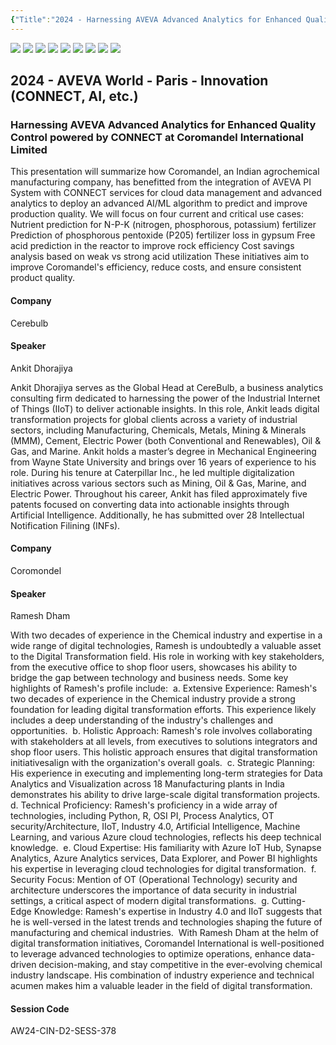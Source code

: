 ```yaml
---
{"Title":"2024 - Harnessing AVEVA Advanced Analytics for Enhanced Quality Control powered by CONNECT at Coromandel International Limited","Year":2024,"Industry":"Chemicals","URL":"https://www.aveva.com/en/perspectives/presentations/2024/harnessing-aveva-advanced-analytics-for-enhanced-quality-control-powered-by-connect-at-coromandel-international-limited/","PDF":"https://cdn.mediavalet.com/eunl/content/e1IOjenxg0WzPzbMw1rBAA/1og8BipxO0W63kkPK4JYnw/Original/Harnessing%20AVEVA%20Advanced%20Analytics%20for%20Enhanced%20Quality%20Control%20powered%20by%20CONNECT%C2%A0at%20Coromandel%20International%20Limited.pdf","Company":"Cerebulb","keywords":["Regression","AAA","Phosphate"],"dg-publish":true,"permalink":"/aveva/customer-stories/2024/2024-harnessing-aveva-advanced-analytics-for-enhanced-quality-control-powered-by-connect-at-coromandel-international-limited/","dgPassFrontmatter":true}
---
```



![](https://i.imgur.com/gajC9yi.png)
![](https://i.imgur.com/Dgc85rk.png)
![](https://i.imgur.com/DetJg91.png)
![](https://i.imgur.com/rSvZMnu.png)
![](https://i.imgur.com/HtRT86C.png)
![](https://i.imgur.com/oB11ejc.png)
![](https://i.imgur.com/4RoOO7u.png)
![](https://i.imgur.com/gMIm8EN.png)
![](https://i.imgur.com/jMNUdlv.png)



## 2024 - AVEVA World - Paris - Innovation (CONNECT, AI, etc.)

### Harnessing AVEVA Advanced Analytics for Enhanced Quality Control powered by CONNECT at Coromandel International Limited

This presentation will summarize how Coromandel, an Indian agrochemical manufacturing company, has benefitted from the integration of AVEVA PI System with CONNECT services for cloud data management and advanced analytics to deploy an advanced AI/ML algorithm to predict and improve production quality. We will focus on four current and critical use cases: Nutrient prediction for N-P-K (nitrogen, phosphorous, potassium) fertilizer Prediction of phosphorous pentoxide (P205) fertilizer loss in gypsum Free acid prediction in the reactor to improve rock efficiency Cost savings analysis based on weak vs strong acid utilization These initiatives aim to improve Coromandel's efficiency, reduce costs, and ensure consistent product quality. 

#### Company

Cerebulb

#### Speaker

Ankit Dhorajiya

Ankit Dhorajiya serves as the Global Head at CereBulb, a business analytics consulting firm dedicated to harnessing the power of the Industrial Internet of Things (IIoT) to deliver actionable insights. In this role, Ankit leads digital transformation projects for global clients across a variety of industrial sectors, including Manufacturing, Chemicals, Metals, Mining & Minerals (MMM), Cement, Electric Power (both Conventional and Renewables), Oil & Gas, and Marine. Ankit holds a master’s degree in Mechanical Engineering from Wayne State University and brings over 16 years of experience to his role. During his tenure at Caterpillar Inc., he led multiple digitalization initiatives across various sectors such as Mining, Oil & Gas, Marine, and Electric Power. Throughout his career, Ankit has filed approximately five patents focused on converting data into actionable insights through Artificial Intelligence. Additionally, he has submitted over 28 Intellectual Notification Filining (INFs).

#### Company

Coromondel

#### Speaker

Ramesh Dham

With two decades of experience in the Chemical industry and expertise in a wide range of digital technologies, Ramesh is undoubtedly a valuable asset to the Digital Transformation field. His role in working with key stakeholders, from the executive office to shop floor users, showcases his ability to bridge the gap between technology and business needs. Some key highlights of Ramesh's profile include:  a. Extensive Experience: Ramesh's two decades of experience in the Chemical industry provide a strong foundation for leading digital transformation efforts. This experience likely includes a deep understanding of the industry's challenges and opportunities.  b. Holistic Approach: Ramesh's role involves collaborating with stakeholders at all levels, from executives to solutions integrators and shop floor users. This holistic approach ensures that digital transformation initiativesalign with the organization's overall goals.  c. Strategic Planning: His experience in executing and implementing long-term strategies for Data Analytics and Visualization across 18 Manufacturing plants in India demonstrates his ability to drive large-scale digital transformation projects.  d. Technical Proficiency: Ramesh's proficiency in a wide array of technologies, including Python, R, OSI PI, Process Analytics, OT security/Architecture, IIoT, Industry 4.0, Artificial Intelligence, Machine Learning, and various Azure cloud technologies, reflects his deep technical knowledge.  e. Cloud Expertise: His familiarity with Azure IoT Hub, Synapse Analytics, Azure Analytics services, Data Explorer, and Power BI highlights his expertise in leveraging cloud technologies for digital transformation.  f. Security Focus: Mention of OT (Operational Technology) security and architecture underscores the importance of data security in industrial settings, a critical aspect of modern digital transformations.  g. Cutting-Edge Knowledge: Ramesh's expertise in Industry 4.0 and IIoT suggests that he is well-versed in the latest trends and technologies shaping the future of manufacturing and chemical industries.  With Ramesh Dham at the helm of digital transformation initiatives, Coromandel International is well-positioned to leverage advanced technologies to optimize operations, enhance data-driven decision-making, and stay competitive in the ever-evolving chemical industry landscape. His combination of industry experience and technical acumen makes him a valuable leader in the field of digital transformation. 

#### Session Code

AW24-CIN-D2-SESS-378